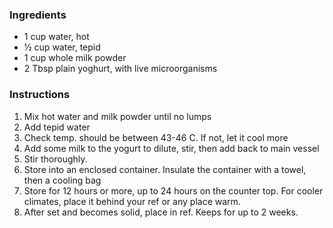 
### Ingredients 

* 1 cup water, hot
* ½ cup water, tepid
* 1 cup whole milk powder
* 2 Tbsp plain yoghurt, with live microorganisms

### Instructions

1. Mix hot water and milk powder until no lumps
2. Add tepid water
3. Check temp. should be between 43-46 C. If not, let it cool more
4. Add some milk to the yogurt to dilute, stir, then add back to main vessel
5. Stir thoroughly.
6. Store into an enclosed container. Insulate the container with a towel, then a cooling bag
7. Store for 12 hours or more, up to 24 hours on the counter top. For cooler climates, place it behind your ref or any place warm.
8. After set and becomes solid, place in ref. Keeps for up to 2 weeks.